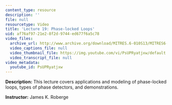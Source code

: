 ```yaml
---
content_type: resource
description: ''
file: null
resourcetype: Video
title: 'Lecture 19: Phase-locked Loops'
uid: af76af97-21e2-8f2d-9744-ed677f6a5c78
video_files:
  archive_url: http://www.archive.org/download/MITRES.6-010S13/MITRES6-010S13_lec19_300k.mp4
  video_captions_file: null
  video_thumbnail_file: https://img.youtube.com/vi/PsUPRyatjxw/default.jpg
  video_transcript_file: null
video_metadata:
  youtube_id: PsUPRyatjxw
---
```


**Description:** This lecture covers applications and modeling of phase-locked loops, types of phase detectors, and demonstrations.

**Instructor:** James K. Roberge